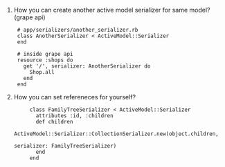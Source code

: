 1. How you can create another active model serializer for same model? (grape api)
      
        # app/serializers/another_serializer.rb
        class AnotherSerializer < ActiveModel::Serializer
        end
        
        # inside grape api
        resource :shops do
          get '/', serializer: AnotherSerializer do
            Shop.all
          end
        end

2. How you can set refereneces for yourself?
      
      
            class FamilyTreeSerializer < ActiveModel::Serializer
              attributes :id, :children
              def children
                ActiveModel::Serializer::CollectionSerializer.new(object.children,
                                                                  serializer: FamilyTreeSerializer)
              end
            end 
